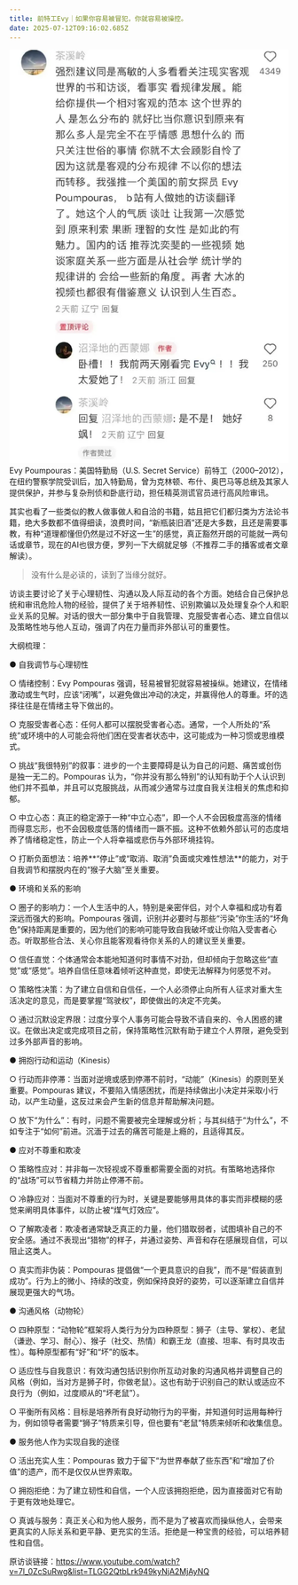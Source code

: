 ```yaml
---
title: 前特工Evy｜如果你容易被冒犯，你就容易被操控。
date: 2025-07-12T09:16:02.685Z
---
```


![image.png](https://raw.githubusercontent.com/Ryanryanz/tinymind-blog/main/assets/images/2025-07-12/1752310512949.png)
Evy Poumpouras：美国特勤局（U.S. Secret Service）前特工（2000–2012），在纽约警察学院受训后，加入特勤局，曾为克林顿、布什、奥巴马等总统及其家人提供保护，并参与复杂刑侦和卧底行动，担任精英测谎官员进行高风险审讯。    

其实也看了一些类似的教人做事做人和自洽的书籍，姑且把它们都归类为方法论书籍，绝大多数都不值得细读，浪费时间，“新瓶装旧酒”还是大多数，且还是需要事教，有种“道理都懂但仍然是过不好这一生”的感觉，真正豁然开朗的可能就一两句话或章节，现在的AI也很方便，罗列一下大纲就足够（不推荐二手的播客或者文章解读）。  
> 没有什么是必读的，读到了当缘分就好。  

访谈主要讨论了关于心理韧性、沟通以及人际互动的各个方面。她结合自己保护总统和审讯危险人物的经验，提供了关于培养韧性、识别欺骗以及处理复杂个人和职业关系的见解。对话的很大一部分集中于自我管理、克服受害者心态、建立自信以及策略性地与他人互动，强调了内在力量而非外部认可的重要性。  
  
大纲梳理：  

● 自我调节与心理韧性
    
○ 情绪控制：Evy Pompouras 强调，轻易被冒犯就容易被操纵。她建议，在情绪激动或生气时，应该“闭嘴”，以避免做出冲动的决定，并赢得他人的尊重。坏的选择往往是在情绪主导下做出的。
   
○ 克服受害者心态：任何人都可以摆脱受害者心态。通常，一个人所处的“系统”或环境中的人可能会将他们困在受害者状态中，这可能成为一种习惯或思维模式。
  
○ 挑战“我很特别”的叙事：进步的一个主要障碍是认为自己的问题、痛苦或创伤是独一无二的。Pompouras 认为，“你并没有那么特别”的认知有助于个人认识到他们并不孤单，并且可以克服挑战，从而减少通常与过度自我关注相关的焦虑和抑郁。
  
○ 中立心态：真正的稳定源于一种“中立心态”，即一个人不会因极度高涨的情绪而得意忘形，也不会因极度低落的情绪而一蹶不振。这种不依赖外部认可的态度培养了情绪稳定性，防止一个人将幸福或悲伤与外部环境挂钩。
  
○ 打断负面想法：培养**“停止”或“取消、取消”负面或灾难性想法**的能力，对于自我调节和摆脱内在的“猴子大脑”至关重要。
  
● 环境和关系的影响
  
○ 圈子的影响力：一个人生活中的人，特别是亲密伴侣，对个人幸福和成功有着深远而强大的影响。Pompouras 强调，识别并必要时与那些“污染”你生活的“坏角色”保持距离是重要的，因为他们的影响可能导致自我破坏或让你陷入受害者心态。听取那些合法、关心你且能客观看待你关系的人的建议至关重要。
  
○ 信任直觉：个体通常会本能地知道何时事情不对劲，但却倾向于忽略这些“直觉”或“感觉”。培养自信任意味着倾听这种直觉，即使无法解释为何感觉不对。
  
○ 策略性决策：为了建立自信和自信任，一个人必须停止向所有人征求对重大生活决定的意见，而是要掌握“驾驶权”，即使做出的决定不完美。
  
○ 通过沉默设定界限：过度分享个人事务可能会导致不请自来的、令人困惑的建议。在做出决定或完成项目之前，保持策略性沉默有助于建立个人界限，避免受到过多外部声音的影响。
  
● 拥抱行动和运动（Kinesis）
  
○ 行动而非停滞：当面对逆境或感到停滞不前时，“动能”（Kinesis）的原则至关重要。Pompouras 建议，不要陷入情感困扰，而是持续做出小决定并采取小行动，以产生动量，这反过来会产生新的信息并帮助解决问题。
  
○ 放下“为什么”：有时，问题不需要被完全理解或分析；与其纠结于“为什么”，不如专注于“如何”前进。沉湎于过去的痛苦可能是上瘾的，且适得其反。
  
● 应对不尊重和欺凌
  
○ 策略性应对：并非每一次轻视或不尊重都需要全面的对抗。有策略地选择你的“战场”可以节省精力并防止停滞不前。
   
○ 冷静应对：当面对不尊重的行为时，关键是要能够用具体的事实而非模糊的感觉来阐明具体事件，以防止被“煤气灯效应”。
  
○ 了解欺凌者：欺凌者通常缺乏真正的力量，他们猎取弱者，试图填补自己的不安全感。通过不表现出“猎物”的样子，并通过姿势、声音和存在感展现自信，可以阻止这类人。
  
○ 真实而非伪装：Pompouras 提倡做“一个更具意识的自我”，而不是“假装直到成功”。行为上的微小、持续的改变，例如保持良好的姿势，可以逐渐建立自信并展现更强大的气场。
  
● 沟通风格（动物轮）
  
○ 四种原型：“动物轮”框架将人类行为分为四种原型：狮子（主导、掌权）、老鼠（谦逊、学习、耐心）、猴子（社交、热情）和霸王龙（直接、坦率、有时具攻击性）。每种原型都有“好”和“坏”的版本。
  
○ 适应性与自我意识：有效沟通包括识别你所互动对象的沟通风格并调整自己的风格（例如，当对方是狮子时，你做老鼠）。这也有助于识别自己的默认或适应不良行为（例如，过度顺从的“坏老鼠”）。
  
○ 平衡所有风格：目标是培养所有良好动物行为的平衡，并知道何时运用每种行为，例如领导者需要“狮子”特质来引导，但也要有“老鼠”特质来倾听和收集信息。
  
● 服务他人作为实现自我的途径
  
○ 活出充实人生：Pompouras 致力于留下“为世界奉献了些东西”和“增加了价值”的遗产，而不是仅仅从世界索取。
  
○ 拥抱拒绝：为了建立韧性和自信，一个人应该拥抱拒绝，因为直接面对它有助于更有效地处理它。
  
○ 真诚与服务：真正关心和为他人服务，而不是为了被喜欢而操纵他人，会带来更真实的人际关系和更平静、更充实的生活。拒绝是一种宝贵的经验，可以培养韧性和自信。

原访谈链接：https://www.youtube.com/watch?v=7l_0ZcSuRwg&list=TLGG2QtbLrk949kyNjA2MjAyNQ